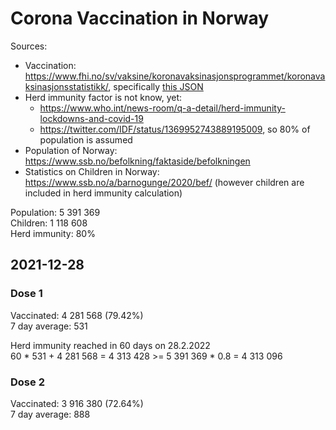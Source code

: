 # Corona Vaccination in Norway

Sources:

- Vaccination: <https://www.fhi.no/sv/vaksine/koronavaksinasjonsprogrammet/koronavaksinasjonsstatistikk/>, specifically [this JSON](https://www.fhi.no/api/chartdata/api/99119)
- Herd immunity factor is not know, yet:
  - <https://www.who.int/news-room/q-a-detail/herd-immunity-lockdowns-and-covid-19>
  - <https://twitter.com/IDF/status/1369952743889195009>, so 80% of population is assumed
- Population of Norway: <https://www.ssb.no/befolkning/faktaside/befolkningen>
- Statistics on Children in Norway: https://www.ssb.no/a/barnogunge/2020/bef/ (however children are included in herd immunity calculation)

Population: 5 391 369  
Children: 1 118 608  
Herd immunity: 80%  

## 2021-12-28

### Dose 1

Vaccinated: 4 281 568 (79.42%)  
7 day average: 531

Herd immunity reached in 60 days on 28.2.2022  
60 * 531 + 4 281 568 = 4 313 428 >= 5 391 369 * 0.8 = 4 313 096

### Dose 2

Vaccinated: 3 916 380 (72.64%)  
7 day average: 888

